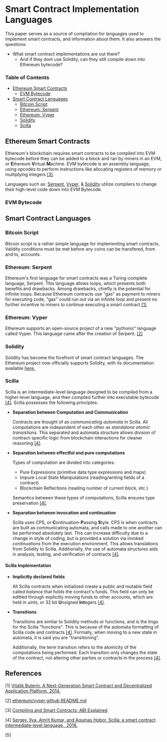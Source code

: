 # Smart Contract Implementation Languages
This paper serves as a source of compliation for languages used to implement smart contracts, and information about them. It also answers the questions:
+ What smart contract implementations are out there?
    + And if they dont use Solidity, can they still compile down into Ethereum bytecode? 

### Table of Contents
+ [Ethereum Smart Contracts](#ethereum-smart-contracts)
    + [EVM Bytecode](#evm-bytecode)
+ [Smart Contract Languages](#smart-contract-languages)
    + [Bitcoin Script](#bitcoin-script)
    + [Ethereum: Serpent](#ethereum-serpent)
    + [Ethereum: Vyper](#ethereum-vyper)
    + [Solidity](#solidity)
    + [Scilla](#scilla)


## Ethereum Smart Contracts
Ethereum's blockchain requires smart contracts to be compiled into EVM bytecode before they can be added to a block and ran by miners in an EVM, or **E**thereum **V**irtual **M**achine. EVM bytecode is an assembly language, using opcodes to perform instructions like allocating registers of memory or multiplying integers [[3]](#references). 

Languages such as: [Serpent](#ethereum-serpent), [Vyper](#ethereum-vyper), & [Solidity](#solidity) utilize compilers to change their high-level code down into EVM Bytecode. 

### EVM Bytecode


## Smart Contract Languages
### Bitcoin Script
Bitcoin script is a rather simple language for implementing smart contracts. Validity conditions must be met before any coins can be transfered, from and to, accounts. 

### Ethereum: Serpent
Ethereum's first language for smart contracts was a Turing-complete language, Serpent. This language allows loops, which presents both benefits and drawbacks. Among drawbacks, chiefly is the potential for infinite loops. Because Ethereum contracts use "gas" as payment to miners for executing code, "gas" could run out via an infinite loop and present no further incentive to miners to continue executing a smart contract [[1]](#references).

### Ethereum: Vyper
Ethereum supports an open-source project of a new "pythonic" language called Vyper. This language came after the creation of Serpent. [[2]](#references)

### Solidity
Solidity has become the forefront of smart contract languages. The Ethereum project now officially supports Solidity, with its documentation available [here.](https://solidity.readthedocs.io/en/v0.5.7/) 

### Scilla
Scilla is an intermediate-level language designed to be compiled from a higher-level language, and then compiled further into executable bytecode [[4]](#references). Scilla possesses the following principles:

+ **Separation between Computation and Communication**

    Contracts are thought of as *communicating automata* in Scilla. All computations are independent of each other as *standalone atomic transistions*. This separated and automata structure allows division of contract-specific logic from blockchain interactions for cleaner reasoning [[4]](#references).

+ **Separation between effectful and pure computations**

    Types of computation are divided into categories: 
    + Pure Expressions (primitive data type expressions and maps)
    + Impure Local State Manipulations (reading/writing fields of a contract)
    + Blockchain Reflections (reading number of current block, etc.)

    Semantics between these types of computations, Scilla ensures type preservation [[4]](#references).

+ **Separation between invocation and continuation**

    Scilla uses CPS, or **C**ontinuation-**P**assing **S**tyle. CPS is when contracts are built as communicating automata, and calls made to one another can be performed absolutely last. This can increase difficulty due to a change in style of coding, but is provided a solution via invoked *continuations* from the execution environment. This allows translations from Solidity to Scilla. Additionally, the use of automata structures aids in analysis, testing, and verification of contracts [[4]](#references).

#### Scilla Implementation
+ **Implicitly declared fields**
    
    All Scilla contracts when initialized create a public and mutable field called *balance* that holds the contract's funds. This field can only be editted through explicitly moving funds to other accounts, which are held in *uints*, or 32 bit **U**nsigned **Int**egers [[4]](#references). 

+ **Transitions**

    Transitions are simliar to Solidity methods or functions, and is the lingo for the Scilla "functions". This is because of the automata formatting of Scilla code and contracts [[4]](#references). Formally, when moving to a new state in automata, it is said you are "transitioning". 

    Additionally, the term transition refers to the atomicity of the computations being performed. Each transition only changes the state of the contract, not altering other parties or contracts in the process [[4]](#references). 












































## References
[1] [Vitalik Buterin. A Next-Generation Smart Contract and Decentralized Application Platform, 2014.](https://cryptorating.eu/whitepapers/Ethereum/Ethereum_white_paper.pdf) 

[2] [ethereum/vyper github README.md](https://github.com/ethereum/vyper)

[3] [Compiling and Smart Contracts: ABI Explained](https://www.sitepoint.com/compiling-smart-contracts-abi/)

[4] [Sergey, Ilya, Amrit Kumar, and Aquinas Hobor. Scilla: a smart contract intermediate-level language., 2018.](https://arxiv.org/abs/1801.00687)

[5] []()